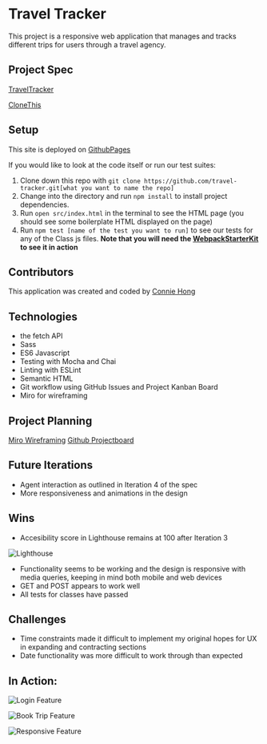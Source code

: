 # Travel Tracker 

This project is a responsive web application that manages and tracks different trips for users through a travel agency.  

## Project Spec 

[TravelTracker](https://frontend.turing.io/projects/travel-tracker.html)

[CloneThis](https://github.com/conconartist/travel-tracker)

## Setup

This site is deployed on [GithubPages]()

If you would like to look at the code itself or run our test suites:
  1. Clone down this repo with  `git clone https://github.com/travel-tracker.git[what you want to name the repo]`
  2. Change into the directory and run `npm install` to install project dependencies.
  3. Run `open src/index.html` in the terminal to see the HTML page (you should see some boilerplate HTML displayed on the page)
  4. Run ```npm test [name of the test you want to run]``` to see our tests for any of the Class js files.
  **Note that you will need the [WebpackStarterKit](https://github.com/turingschool-examples/webpack-starter-kit) to see it in action**

## Contributors

This application was created and coded by [Connie Hong](https://github.com/conconartist)

## Technologies

- the fetch API
- Sass
- ES6 Javascript
- Testing with Mocha and Chai
- Linting with ESLint
- Semantic HTML
- Git workflow using GitHub Issues and Project Kanban Board
- Miro for wireframing 

## Project Planning

[Miro Wireframing](https://miro.com/app/board/o9J_lYz9xYw=/)
[Github Projectboard](https://github.com/conconartist/travel-tracker/projects/1)

## Future Iterations

- Agent interaction as outlined in Iteration 4 of the spec
- More responsiveness and animations in the design

## Wins

- Accesibility score in Lighthouse remains at 100 after Iteration 3

![Lighthouse](https://user-images.githubusercontent.com/67291333/105120258-27d49b00-5a8f-11eb-9a16-b5fca67f9751.png)
- Functionality seems to be working and the design is responsive with media queries, keeping in mind both mobile and web devices
- GET and POST appears to work well
- All tests for classes have passed

## Challenges

- Time constraints made it difficult to implement my original hopes for UX in expanding and contracting sections
- Date functionality was more difficult to work through than expected

## In Action:

![Login Feature](https://media.giphy.com/media/mOm1U3BuCxdlIsYv0O/giphy.gif)

![Book Trip Feature](https://media.giphy.com/media/zmtBe41s3dYHwyVeT3/giphy.gif)

![Responsive Feature](https://media.giphy.com/media/bcg53SAn5I7V8WFdR5/giphy.gif)

